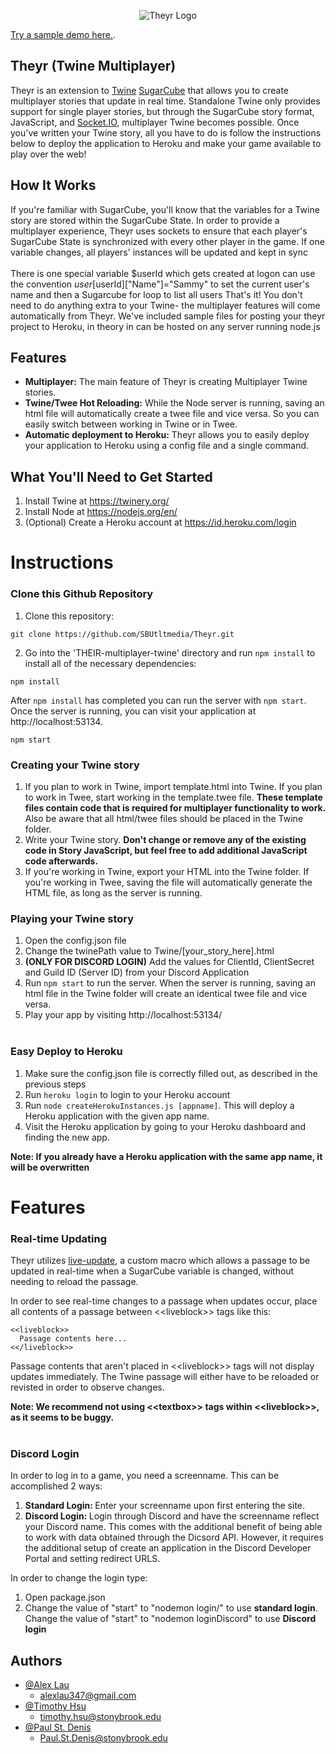 <p align="center">
  <img src="https://res.cloudinary.com/dsry3cnco/image/upload/v1642440780/theyr_logo_axzsjz.png" alt="Theyr Logo"/>
</p>

[Try a sample demo here.](https://theyr-1.herokuapp.com/).
## Theyr (Twine Multiplayer)
Theyr is an extension to <a href="https://twinery.org/">Twine</a> <a href="http://www.motoslave.net/sugarcube/2/">SugarCube</a> that allows you to create multiplayer stories that update in real time. Standalone Twine only provides support for single player stories, but through the SugarCube story format, JavaScript, and  <a href="https://socket.io/">Socket.IO</a>, multiplayer Twine becomes possible. Once you've written your Twine story, all you have to do is follow the instructions below to deploy the application to Heroku and make your game available to play over the web!

## How It Works
If you're familiar with SugarCube, you'll know that the variables for a Twine story are stored within the SugarCube State. In order to provide a multiplayer experience, Theyr uses sockets to ensure that each player's SugarCube State is synchronized with every other player in the game. If one variable changes, all players' instances will be updated and kept in sync <br/><br/>
There is one special variable $userId which gets created at logon can use the convention $user[$userId]["Name"]="Sammy" to set the current user's name and then a Sugarcube for loop to list all users
That's it! You don't need to do anything extra to your Twine- the multiplayer features will come automatically from Theyr.
We've included sample files for posting your theyr project to Heroku, in theory in can be hosted on any server running node.js 

## Features
- **Multiplayer:** The main feature of Theyr is creating Multiplayer Twine stories. 
- **Twine/Twee Hot Reloading:** While the Node server is running, saving an html file will automatically create a twee file and vice versa. So you can easily switch between working in Twine or in Twee.
- **Automatic deployment to Heroku:** Theyr allows you to easily deploy your application to Heroku using a config file and a single command.

## What You'll Need to Get Started
1. Install Twine at https://twinery.org/
2. Install Node at https://nodejs.org/en/
3. (Optional) Create a Heroku account at https://id.heroku.com/login 

# Instructions
### Clone this Github Repository

1. Clone this repository:
```
git clone https://github.com/SBUtltmedia/Theyr.git
```
2. Go into the 'THEIR-multiplayer-twine' directory and run `npm install` to install all of the necessary dependencies:
```
npm install
```
After `npm install` has completed you can run the server with `npm start`. Once the server is running, you can visit your application at http://localhost:53134.
```
npm start
```

### Creating your Twine story

1. If you plan to work in Twine, import template.html into Twine. If you plan to work in Twee, start working in the template.twee file. <b> These template files contain code that is required for multiplayer functionality to work. </b> Also be aware that all html/twee files should be placed in the Twine folder.
2. Write your Twine story. <b> Don't change or remove any of the existing code in Story JavaScript, but feel free to add additional JavaScript code afterwards. </b>
3. If you're working in Twine, export your HTML into the Twine folder. If you're working in Twee, saving the file will automatically generate the HTML file, as long as the server is running.

### Playing your Twine story
1. Open the config.json file
2. Change the twinePath value to Twine/[your_story_here].html
3. <b>(ONLY FOR DISCORD LOGIN)</b> Add the values for ClientId, ClientSecret and Guild ID (Server ID) from your Discord Application
4. Run `npm start` to run the server. When the server is running, saving an html file in the Twine folder will create an identical twee file and vice versa. 
5. Play your app by visiting http://localhost:53134/
<br> <br>

### Easy Deploy to Heroku
1. Make sure the config.json file is correctly filled out, as described in the previous steps
2. Run `heroku login` to login to your Heroku account
3. Run `node createHerokuInstances.js [appname]`. This will deploy a Heroku application with the given app name.
4. Visit the Heroku application by going to your Heroku dashboard and finding the new app.

<b> Note: If you already have a Heroku application with the same app name, it will be overwritten </b>

# Features

### Real-time Updating
Theyr utilizes [live-update](https://github.com/cyrusfirheir/cycy-wrote-custom-macros/tree/master/live-update), a custom macro which allows a passage to be updated in real-time when a SugarCube variable is changed, without needing to reload the passage. 

In order to see real-time changes to a passage when updates occur, place all contents of a passage between <\<liveblock>\> tags like this:
```
<<liveblock>>
  Passage contents here...
<</liveblock>>
```
Passage contents that aren't placed in <\<liveblock>\> tags will not display updates immediately. The Twine passage will either have to be reloaded or revisted in order to observe changes.

<b> Note: We recommend not using <\<textbox\>> tags within <\<liveblock>\>, as it seems to be buggy. </b>
<br> <br>

### Discord Login
In order to log in to a game, you need a screenname. This can be accomplished 2 ways:
1. <b> Standard Login: </b> Enter your screenname upon first entering the site.
2. <b> Discord Login: </b> Login through Discord and have the screenname reflect your Discord name. This comes with the additional benefit of being able to work with data obtained through the Dicsord API. However, it requires the additional setup of create an application in the Discord Developer Portal and setting redirect URLS.

In order to change the login type:
1. Open package.json
2. Change the value of "start" to "nodemon login/" to use <b> standard login</b>. Change the value of "start" to "nodemon loginDiscord" to use <b> Discord login</b>



## Authors
- [@Alex Lau](https://github.com/meetAlexLau)
    - alexlau347@gmail.com
- [@Timothy Hsu](https://github.com/timothyhsu8)
    - timothy.hsu@stonybrook.edu
- [@Paul St. Denis](https://github.com/AlmondBread)
    - Paul.St.Denis@stonybrook.edu
